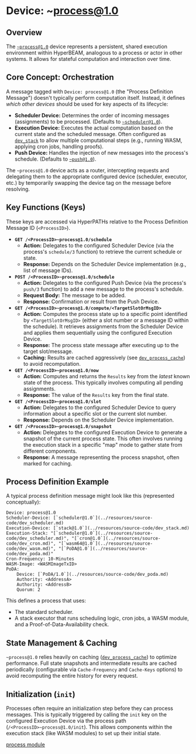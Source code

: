 # Device: ~process@1.0

## Overview

The [`~process@1.0`](../resources/source-code/dev_process.md) device represents a persistent, shared execution environment within HyperBEAM, analogous to a process or actor in other systems. It allows for stateful computation and interaction over time.

## Core Concept: Orchestration

A message tagged with `Device: process@1.0` (the "Process Definition Message") doesn't typically perform computation itself. Instead, it defines *which other devices* should be used for key aspects of its lifecycle:

*   **Scheduler Device:** Determines the order of incoming messages (assignments) to be processed. (Defaults to [`~scheduler@1.0`](../resources/source-code/dev_scheduler.md)).
*   **Execution Device:** Executes the actual computation based on the current state and the scheduled message. Often configured as [`dev_stack`](../resources/source-code/dev_stack.md) to allow multiple computational steps (e.g., running WASM, applying cron jobs, handling proofs).
*   **Push Device:** Handles the injection of new messages into the process\'s schedule. (Defaults to [`~push@1.0`](../resources/source-code/dev_push.md)).

The `~process@1.0` device acts as a router, intercepting requests and delegating them to the appropriate configured device (scheduler, executor, etc.) by temporarily swapping the device tag on the message before resolving.

## Key Functions (Keys)

These keys are accessed via HyperPATHs relative to the Process Definition Message ID (`<ProcessID>`).

*   **`GET /<ProcessID>~process@1.0/schedule`**
    *   **Action:** Delegates to the configured Scheduler Device (via the process's `schedule/3` function) to retrieve the current schedule or state.
    *   **Response:** Depends on the Scheduler Device implementation (e.g., list of message IDs).
*   **`POST /<ProcessID>~process@1.0/schedule`**
    *   **Action:** Delegates to the configured Push Device (via the process's `push/3` function) to add a new message to the process's schedule.
    *   **Request Body:** The message to be added.
    *   **Response:** Confirmation or result from the Push Device.
*   **`GET /<ProcessID>~process@1.0/compute/<TargetSlotOrMsgID>`**
    *   **Action:** Computes the process state up to a specific point identified by `<TargetSlotOrMsgID>` (either a slot number or a message ID within the schedule). It retrieves assignments from the Scheduler Device and applies them sequentially using the configured Execution Device.
    *   **Response:** The process state message after executing up to the target slot/message.
    *   **Caching:** Results are cached aggressively (see [`dev_process_cache`](../resources/source-code/dev_process_cache.md)) to avoid recomputation.
*   **`GET /<ProcessID>~process@1.0/now`**
    *   **Action:** Computes and returns the `Results` key from the *latest* known state of the process. This typically involves computing all pending assignments.
    *   **Response:** The value of the `Results` key from the final state.
*   **`GET /<ProcessID>~process@1.0/slot`**
    *   **Action:** Delegates to the configured Scheduler Device to query information about a specific slot or the current slot number.
    *   **Response:** Depends on the Scheduler Device implementation.
*   **`GET /<ProcessID>~process@1.0/snapshot`**
    *   **Action:** Delegates to the configured Execution Device to generate a snapshot of the current process state. This often involves running the execution stack in a specific "map" mode to gather state from different components.
    *   **Response:** A message representing the process snapshot, often marked for caching.

## Process Definition Example

A typical process definition message might look like this (represented conceptually):

```text
Device: process@1.0
Scheduler-Device: [`scheduler@1.0`](../resources/source-code/dev_scheduler.md)
Execution-Device: [`stack@1.0`](../resources/source-code/dev_stack.md)
Execution-Stack: "[`scheduler@1.0`](../resources/source-code/dev_scheduler.md)", "[`cron@1.0`](../resources/source-code/dev_cron.md)", "[`wasm64@1.0`](../resources/source-code/dev_wasm.md)", "[`PoDA@1.0`](../resources/source-code/dev_poda.md)"
Cron-Frequency: 10-Minutes
WASM-Image: <WASMImageTxID>
PoDA:
    Device: [`PoDA/1.0`](../resources/source-code/dev_poda.md)
    Authority: <AddressA>
    Authority: <AddressB>
    Quorum: 2
```

This defines a process that uses:
*   The standard scheduler.
*   A stack executor that runs scheduling logic, cron jobs, a WASM module, and a Proof-of-Data-Availability check.

## State Management & Caching

`~process@1.0` relies heavily on caching ([`dev_process_cache`](../resources/source-code/dev_process_cache.md)) to optimize performance. Full state snapshots and intermediate results are cached periodically (configurable via `Cache-Frequency` and `Cache-Keys` options) to avoid recomputing the entire history for every request.

## Initialization (`init`)

Processes often require an initialization step before they can process messages. This is typically triggered by calling the `init` key on the configured Execution Device via the process path (`/<ProcessID>~process@1.0/init`). This allows components within the execution stack (like WASM modules) to set up their initial state.

[process module](../resources/source-code/dev_process.md)